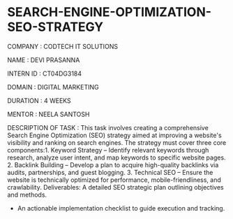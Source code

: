 # SEARCH-ENGINE-OPTIMIZATION-SEO-STRATEGY

COMPANY : CODTECH IT SOLUTIONS

NAME : DEVI PRASANNA

INTERN ID : CT04DG3184

DOMAIN : DIGITAL MARKETING

DURATION : 4 WEEKS

MENTOR : NEELA SANTOSH

DESCRIPTION OF TASK : This task involves creating a comprehensive Search Engine Optimization (SEO) strategy aimed at improving a website's visibility and ranking on search engines. The strategy must cover three core components:1. Keyword Strategy – Identify relevant keywords through research, analyze user intent, and map keywords to specific website pages.
2. Backlink Building – Develop a plan to acquire high-quality backlinks via audits, partnerships, and guest blogging.
3. Technical SEO – Ensure the website is technically optimized for performance, mobile-friendliness, and crawlability.
Deliverables: A detailed SEO strategic plan outlining objectives and methods.
- An actionable implementation checklist to guide execution and tracking.

